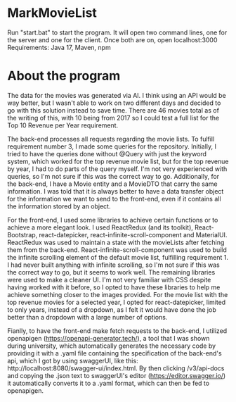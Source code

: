 # MarkMovieList

Run "start.bat" to start the program. It will open two command lines, one for the server and one for the client.
Once both are on, open localhost:3000
Requirements: Java 17, Maven, npm


# About the program

The data for the movies was generated via AI. I think using an API would be way better, but I wasn't able to work on two different days and decided to go with this solution instead to save time.
There are 46 movies total as of the writing of this, with 10 being from 2017 so I could test a full list for the Top 10 Revenue per Year requirement.

The back-end processes all requests regarding the movie lists. To fulfill requirement number 3, I made some queries for the repository. Initially, I tried to have the queries
done without @Query with just the keyword system, which worked for the top revenue movie list, but for the top revenue by year, I had to do parts of the query myself. I'm not
very experienced with queries, so I'm not sure if this was the correct way to go.
Additionally, for the back-end, I have a Movie entity and a MovieDTO that carry the same information. I was told that it is always better to have a data transfer object for
the information we want to send to the front-end, even if it contains all the information stored by an object.

For the front-end, I used some libraries to achieve certain functions or to achieve a more elegant look. I used ReactRedux (and its toolkit), React-Bootstrap, react-datepicker, react-infinite-scroll-component and MaterialUI.
ReactRedux was used to maintain a state with the movieLists after fetching them from the back-end. React-infinite-scroll-component was used to build the infinite scrolling element of the default movie list, fulfilling requirement 1.
I had never built anything with infinite scrolling, so I'm not sure if this was the correct way to go, but it seems to work well.
The remaining libraries were used to make a cleaner UI. I'm not very familiar with CSS despite having worked with it before, so I opted to have these libraries to help me achieve something closer to the images provided.
For the movie list with the top revenue movies for a selected year, I opted for react-datepicker, limited to only years, instead of a dropdown, as I felt it would have done the job better than a dropdown with a large number of options.

Fianlly, to have the front-end make fetch requests to the back-end, I utilized openapigen (https://openapi-generator.tech/), a tool that I was shown during university, which automatically
generates the necessary code by providing it with a .yaml file containing the specification of the back-end's api, which I got by using swaggerUI, like this: http://localhost:8080/swagger-ui/index.html.
By then clicking /v3/api-docs and copying the .json text to swaggerUI's editor (https://editor.swagger.io/) it automatically converts it to a .yaml format, which can then be fed to openapigen.